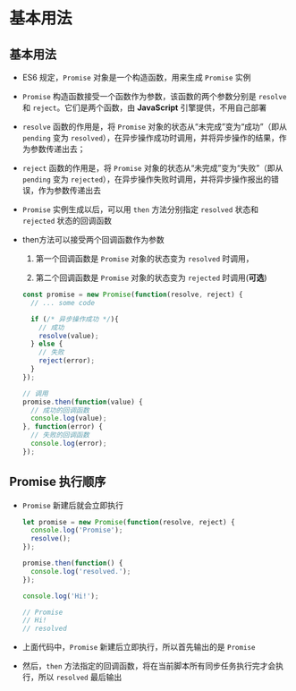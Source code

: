 # 基本用法

## 基本用法

+ ES6 规定，`Promise` 对象是一个构造函数，用来生成 `Promise` 实例

+ `Promise` 构造函数接受一个函数作为参数，该函数的两个参数分别是 `resolve` 和 `reject`。它们是两个函数，由 **JavaScript** 引擎提供，不用自己部署

+ `resolve` 函数的作用是，将 `Promise` 对象的状态从“未完成”变为“成功”（即从 `pending` 变为 `resolved`），在异步操作成功时调用，并将异步操作的结果，作为参数传递出去；

+ `reject` 函数的作用是，将 `Promise` 对象的状态从“未完成”变为“失败”（即从 `pending` 变为 `rejected`），在异步操作失败时调用，并将异步操作报出的错误，作为参数传递出去

+ `Promise` 实例生成以后，可以用 `then` 方法分别指定 `resolved` 状态和 `rejected` 状态的回调函数

+ then方法可以接受两个回调函数作为参数

    1. 第一个回调函数是 `Promise` 对象的状态变为 `resolved` 时调用，

    2. 第二个回调函数是 `Promise` 对象的状态变为 `rejected` 时调用(**可选**)

    ```js
    const promise = new Promise(function(resolve, reject) {
      // ... some code

      if (/* 异步操作成功 */){
        // 成功
        resolve(value);
      } else {
        // 失败
        reject(error);
      }
    });

    // 调用
    promise.then(function(value) {
      // 成功的回调函数
      console.log(value);
    }, function(error) {
      // 失败的回调函数
      console.log(error);
    });
    ```

## Promise 执行顺序

+ `Promise` 新建后就会立即执行

    ```js
    let promise = new Promise(function(resolve, reject) {
      console.log('Promise');
      resolve();
    });

    promise.then(function() {
      console.log('resolved.');
    });

    console.log('Hi!');

    // Promise
    // Hi!
    // resolved
    ```

+ 上面代码中，`Promise` 新建后立即执行，所以首先输出的是 `Promise`
+ 然后，`then` 方法指定的回调函数，将在当前脚本所有同步任务执行完才会执行，所以 `resolved` 最后输出
